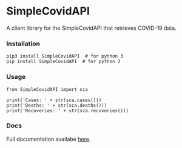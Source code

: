 # SimpleCovidAPI
A client library for the SimpleCovidAPI that retrieves COVID-19 data.

### Installation

    pip3 install SimpleCovidAPI  # for python 3
    pip install SimpleCovidAPI  # for python 2

### Usage

    from SimpleCovidAPI import sca
    
    print('Cases: ' + str(sca.cases()))
    print('Deaths: ' + str(sca.deaths()))
    print('Recoveries: ' + str(sca.recoveries()))

### Docs
Full documentation availabe <a href="https://gadhagod.github.io/SimpleCovidAPI">here</a>.
